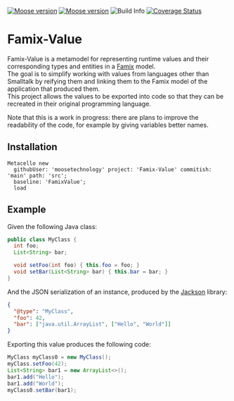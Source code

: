 [![Moose version](https://img.shields.io/badge/Moose-10-%23aac9ff.svg)](https://modularmoose.org/)
[![Moose version](https://img.shields.io/badge/Moose-11-%23aac9ff.svg)](https://github.com/moosetechnology/Moose)
![Build Info](https://github.com/moosetechnology/Famix-Value/workflows/CI/badge.svg)
[![Coverage Status](https://coveralls.io/repos/github/moosetechnology/Famix-Value/badge.svg?branch=main)](https://coveralls.io/github/moosetechnology/Famix-OpenTelemetry?branch=main)

# Famix-Value

Famix-Value is a metamodel for representing runtime values and their corresponding types and entities in a [Famix](https://github.com/moosetechnology/Famix) model.  
The goal is to simplify working with values from languages other than Smalltalk by reifying them and linking them to the Famix model of the application that produced them.  
This project allows the values to be exported into code so that they can be recreated in their original programming language.

Note that this is a work in progress: there are plans to improve the readability of the code, for example by giving variables better names.

## Installation

```st
Metacello new
  githubUser: 'moosetechnology' project: 'Famix-Value' commitish: 'main' path: 'src';
  baseline: 'FamixValue';
  load
```

## Example
Given the following Java class:
```java
public class MyClass {
  int foo;
  List<String> bar;

  void setFoo(int foo) { this.foo = foo; }
  void setBar(List<String> bar) { this.bar = bar; }
}
```

And the JSON serialization of an instance, produced by the [Jackson](https://github.com/FasterXML/jackson) library:
```json
{
  "@type": "MyClass",
  "foo": 42,
  "bar": ["java.util.ArrayList", ["Hello", "World"]]
}
```

Exporting this value produces the following code:
```java
MyClass myClass0 = new MyClass();
myClass.setFoo(42);
List<String> bar1 = new ArrayList<>();
bar1.add("Hello");
bar1.add("World");
myClass0.setBar(bar1);
```
